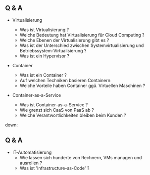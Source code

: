 ## Q & A

* Virtualisierung
  * Was ist Virtualisierung ?
  * Welche Bedeutung hat Virtualisierung für Cloud Computing ?
  * Welche Ebenen der Virtualisierung gibt es ?
  * Was ist der Unterschied zwischen Systemvirtualisierung und Betriebssystem-Virtualisierung ?
  * Was ist ein Hypervisor ?

* Container
  * Was ist ein Container ?
  * Auf welchen Techniken basieren Containern
  * Welche Vorteile haben Container ggü. Virtuellen Maschinen ?

* Container-as-a-Service
  * Was ist Container-as-a-Service ?
  * Wie grenzt sich CaaS von PaaS ab ?
  * Welche Verantwortlichkeiten bleiben beim Kunden ?

down:

## Q & A

* IT-Automatisierung
  * Wie lassen sich hunderte von Rechnern, VMs managen und ausrollen ?
  * Was ist 'Infrastructure-as-Code' ?
